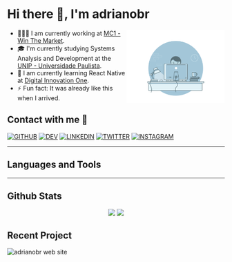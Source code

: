 # Hi there 👋, I'm adrianobr  

<img align="right" height="170px" src="https://github.com/adrianoagripino/adrianoagripino/blob/master/bg.gif" />  

- 👨🏽‍💻  I am currently working at [MC1 - Win The Market](https://mc1.com.br).
- 🎓  I'm currently studying Systems Analysis and Development at the [UNIP - Universidade Paulista](https://www.unip.br).
- 🌱  I am currently learning React Native at [Digital Innovation One](https://digitalinnovation.one/).
- ⚡  Fun fact: It was already like this when I arrived.  

## Contact with me 📝  

[![GITHUB](https://img.shields.io/badge/github-%2324292e.svg?&style=for-the-badge&logo=github&logoColor=white)](https://github.com/adrianoagripino)
[![DEV](https://img.shields.io/badge/dev.to-%2308090A.svg?&style=for-the-badge&logo=dev.to&logoColor=white)](https://dev.to/adrianobr)
[![LINKEDIN](https://img.shields.io/badge/linkedin-%231E77B5.svg?&style=for-the-badge&logo=linkedin&logoColor=white)](https://www.linkedin.com/in/adrianoagripino)
[![TWITTER](https://img.shields.io/badge/twitter-%2300acee.svg?&style=for-the-badge&logo=twitter&logoColor=white)](https://twitter.com/adrianobr__)
[![INSTAGRAM](https://img.shields.io/badge/instagram-%23000000.svg?&style=for-the-badge&logo=instagram&logoColor=white)](https://www.instagram.com/adrianobr)

---

## Languages and Tools  

---

## Github Stats  

<p align="center">
<img height="180em" src="https://github-readme-stats-eight-theta.vercel.app/api?username=adrianoagripino&show_icons=true&theme=dracula&include_all_commits=true&count_private=true" />
<img height="180em" src="https://github-readme-stats-eight-theta.vercel.app/api/top-langs/?username=adrianoagripino&layout=compact&langs_count=8&theme=dracula" />
</p>

## Recent Project  

![adrianobr web site](https://github-readme-stats.vercel.app/api/pin/?username=adrianoagripino&theme=dracula&repo=adrianobr)

